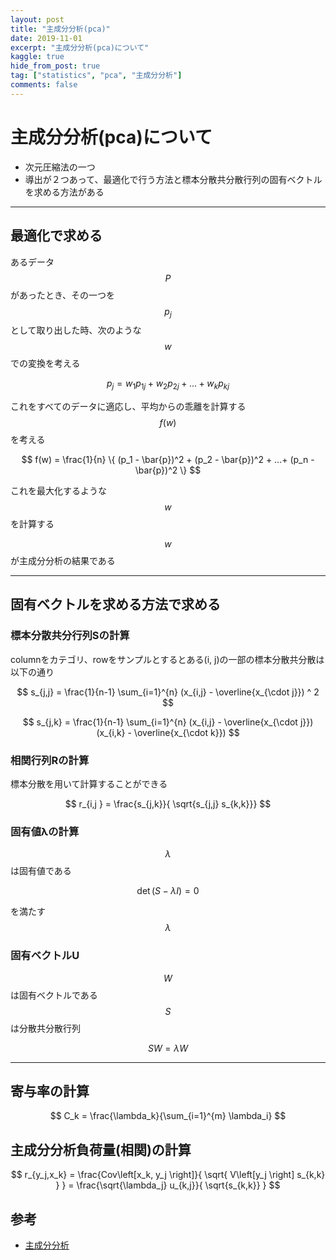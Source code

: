```yaml
---
layout: post
title: "主成分分析(pca)"
date: 2019-11-01
excerpt: "主成分分析(pca)について"
kaggle: true
hide_from_post: true
tag: ["statistics", "pca", "主成分分析"]
comments: false
---
```


# 主成分分析(pca)について
 - 次元圧縮法の一つ
 - 導出が２つあって、最適化で行う方法と標本分散共分散行列の固有ベクトルを求める方法がある

---

## 最適化で求める

あるデータ$$P$$があったとき、その一つを$$p_j$$として取り出した時、次のような$$w$$での変換を考える

$$
p_j = w_1p_{1j} + w_2p_{2j} + ... + w_kp_{kj}
$$

これをすべてのデータに適応し、平均からの乖離を計算する$$f(w)$$を考える

$$
f(w) = \frac{1}{n} \{ (p_1 - \bar{p})^2 + (p_2 - \bar{p})^2 + ...+ (p_n - \bar{p})^2 \}
$$

これを最大化するような$$w$$を計算する

$$w$$が主成分分析の結果である

---

## 固有ベクトルを求める方法で求める

### 標本分散共分行列Sの計算
columnをカテゴリ、rowをサンプルとするとある(i, j)の一部の標本分散共分散は以下の通り  

$$
s_{j,j} = \frac{1}{n-1} \sum_{i=1}^{n} (x_{i,j} - \overline{x_{\cdot j}}) ^ 2
$$

$$
s_{j,k} = \frac{1}{n-1} \sum_{i=1}^{n} (x_{i,j} - \overline{x_{\cdot j}}) (x_{i,k} - \overline{x_{\cdot k}})
$$

### 相関行列Rの計算
標本分散を用いて計算することができる  

$$
r_{i,j } = \frac{s_{j,k}}{ \sqrt{s_{j,j} s_{k,k}}}
$$

### 固有値λの計算
$$\lambda$$は固有値である  

$$
\det(S - \lambda I) = 0
$$

を満たす$$\lambda$$

### 固有ベクトルU
$$W$$は固有ベクトルである  
$$S$$は分散共分散行列  

$$
S W = \lambda W
$$

---

## 寄与率の計算

$$
C_k = \frac{\lambda_k}{\sum_{i=1}^{m} \lambda_i}
$$

## 主成分分析負荷量(相関)の計算

$$
r_{y_j,x_k} = \frac{Cov\left[x_k, y_j \right]}{ \sqrt{ V\left[y_j  \right] s_{k,k} } } = \frac{\sqrt{\lambda_j} u_{k,j}}{ \sqrt{s_{k,k}} }
$$

## 参考
 - [主成分分析](https://data-science.gr.jp/theory/tml_principal_component_analysis.html)
